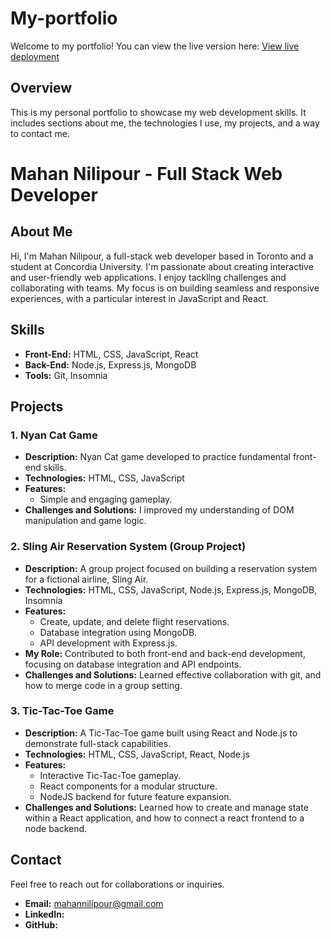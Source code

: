 # My-portfolio
Welcome to my portfolio! You can view the live version here: [View live deployment](https://mahannilipour.github.io/My-portfolio/)

## Overview
This is my personal portfolio to showcase my web development skills. It includes sections about me, the technologies I use, my projects, and a way to contact me.

# Mahan Nilipour - Full Stack Web Developer

## About Me

Hi, I'm Mahan Nilipour, a full-stack web developer based in Toronto and a student at Concordia University. I'm passionate about creating interactive and user-friendly web applications. I enjoy tackling challenges and collaborating with teams. My focus is on building seamless and responsive experiences, with a particular interest in JavaScript and React.

## Skills

* **Front-End:** HTML, CSS, JavaScript, React
* **Back-End:** Node.js, Express.js, MongoDB
* **Tools:** Git, Insomnia

## Projects

### 1. Nyan Cat Game

* **Description:** Nyan Cat game developed to practice fundamental front-end skills.
* **Technologies:** HTML, CSS, JavaScript
* **Features:**
    * Simple and engaging gameplay.
* **Challenges and Solutions:** I improved my understanding of DOM manipulation and game logic.

### 2. Sling Air Reservation System (Group Project)

* **Description:** A group project focused on building a reservation system for a fictional airline, Sling Air.
* **Technologies:** HTML, CSS, JavaScript, Node.js, Express.js, MongoDB, Insomnia
* **Features:**
    * Create, update, and delete flight reservations.
    * Database integration using MongoDB.
    * API development with Express.js.
* **My Role:** Contributed to both front-end and back-end development, focusing on database integration and API endpoints.
* **Challenges and Solutions:** Learned effective collaboration with git, and how to merge code in a group setting.

### 3. Tic-Tac-Toe Game

* **Description:** A Tic-Tac-Toe game built using React and Node.js to demonstrate full-stack capabilities.
* **Technologies:** HTML, CSS, JavaScript, React, Node.js
* **Features:**
    * Interactive Tic-Tac-Toe gameplay.
    * React components for a modular structure.
    * NodeJS backend for future feature expansion.
* **Challenges and Solutions:** Learned how to create and manage state within a React application, and how to connect a react frontend to a node backend.

## Contact

Feel free to reach out for collaborations or inquiries.

* **Email:** mahannilipour@gmail.com
* **LinkedIn:** 
* **GitHub:** 
